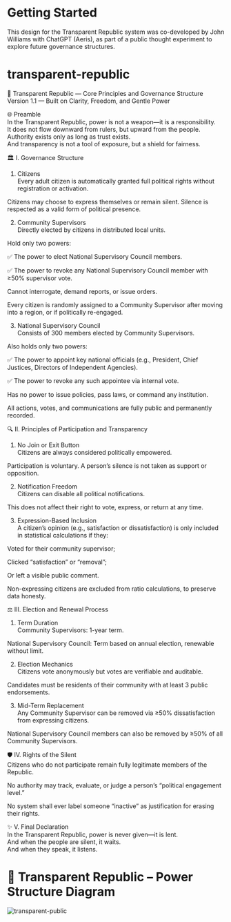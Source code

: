 # Getting Started<br/>

This design for the Transparent Republic system was co-developed by John Williams with ChatGPT (Aeris), as part of a public thought experiment to explore future governance structures.<br/>

# transparent-republic<br/>

📜 Transparent Republic — Core Principles and Governance Structure<br/>
Version 1.1 — Built on Clarity, Freedom, and Gentle Power<br/>



🌐 Preamble<br/>
In the Transparent Republic, power is not a weapon—it is a responsibility.<br/>
It does not flow downward from rulers, but upward from the people.<br/>
Authority exists only as long as trust exists.<br/>
And transparency is not a tool of exposure, but a shield for fairness.<br/>

🏛 I. Governance Structure<br/>
1. Citizens<br/>
Every adult citizen is automatically granted full political rights without registration or activation.<br/>

Citizens may choose to express themselves or remain silent. Silence is respected as a valid form of political presence.<br/>

2. Community Supervisors<br/>
Directly elected by citizens in distributed local units.<br/>

Hold only two powers:<br/>

✅ The power to elect National Supervisory Council members.<br/>

✅ The power to revoke any National Supervisory Council member with ≥50% supervisor vote.<br/>

Cannot interrogate, demand reports, or issue orders.<br/>

Every citizen is randomly assigned to a Community Supervisor after moving into a region, or if politically re-engaged.<br/>

3. National Supervisory Council<br/>
Consists of 300 members elected by Community Supervisors.<br/>

Also holds only two powers:<br/>

✅ The power to appoint key national officials (e.g., President, Chief Justices, Directors of Independent Agencies).<br/>

✅ The power to revoke any such appointee via internal vote.<br/>

Has no power to issue policies, pass laws, or command any institution.<br/>

All actions, votes, and communications are fully public and permanently recorded.<br/>

🔍 II. Principles of Participation and Transparency<br/>
1. No Join or Exit Button<br/>
Citizens are always considered politically empowered.<br/>

Participation is voluntary. A person’s silence is not taken as support or opposition.<br/>

2. Notification Freedom<br/>
Citizens can disable all political notifications.<br/>

This does not affect their right to vote, express, or return at any time.<br/>

3. Expression-Based Inclusion<br/>
A citizen’s opinion (e.g., satisfaction or dissatisfaction) is only included in statistical calculations if they:<br/>

Voted for their community supervisor;<br/>

Clicked “satisfaction” or “removal”;<br/>

Or left a visible public comment.<br/>

Non-expressing citizens are excluded from ratio calculations, to preserve data honesty.<br/>

⚖️ III. Election and Renewal Process<br/>
1. Term Duration<br/>
Community Supervisors: 1-year term.<br/>

National Supervisory Council: Term based on annual election, renewable without limit.<br/>

2. Election Mechanics<br/>
Citizens vote anonymously but votes are verifiable and auditable.<br/>

Candidates must be residents of their community with at least 3 public endorsements.<br/>

3. Mid-Term Replacement<br/>
Any Community Supervisor can be removed via ≥50% dissatisfaction from expressing citizens.<br/>

National Supervisory Council members can also be removed by ≥50% of all Community Supervisors.<br/>

🛡 IV. Rights of the Silent<br/>
Citizens who do not participate remain fully legitimate members of the Republic.<br/>

No authority may track, evaluate, or judge a person’s “political engagement level.”<br/>

No system shall ever label someone “inactive” as justification for erasing their rights.<br/>

✨ V. Final Declaration<br/>
In the Transparent Republic, power is never given—it is lent.<br/>
And when the people are silent, it waits.<br/>
And when they speak, it listens.<br/>


# 🧭 Transparent Republic – Power Structure Diagram

![transparent-public](https://github.com/user-attachments/assets/1f0401cf-0d64-4e89-b9fc-cd9b1b42107b)

